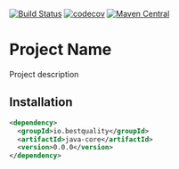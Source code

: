 [![Build Status](https://img.shields.io/travis/ruffkat/bestquality-core/master?color=green)](https://travis-ci.com/ruffkat/bestquality-core)
[![codecov](https://codecov.io/gh/ruffkat/bestquality-core/branch/master/graph/badge.svg)](https://codecov.io/gh/ruffkat/bestquality-core)
[![Maven Central](https://img.shields.io/maven-central/v/io.bestquality/bestquality-core.svg?color=green&label=maven%20central)](https://search.maven.org/search?q=g:io.bestquality%20AND%20a:bestquality-core)

# Project Name
Project description

## Installation
```xml
<dependency>
  <groupId>io.bestquality</groupId>
  <artifactId>java-core</artifactId>
  <version>0.0.0</version>
</dependency>
```